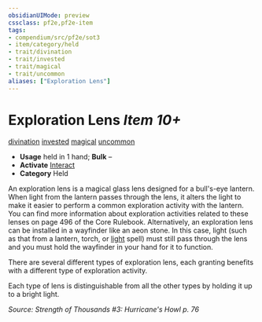 ```yaml
---
obsidianUIMode: preview
cssclass: pf2e,pf2e-item
tags:
- compendium/src/pf2e/sot3
- item/category/held
- trait/divination
- trait/invested
- trait/magical
- trait/uncommon
aliases: ["Exploration Lens"]
---
```

# Exploration Lens *Item 10+*  
[divination](../../../Rules/traits/divination.md)  [invested](../../../Rules/traits/invested.md)  [magical](../../../Rules/traits/magical.md)  [uncommon](../../../Rules/traits/uncommon.md)  

- **Usage** held in 1 hand; **Bulk** –
- **Activate** [Interact](../../../Rules/actions/interact.md)
- **Category** Held

An exploration lens is a magical glass lens designed for a bull's-eye lantern. When light from the lantern passes through the lens, it alters the light to make it easier to perform a common exploration activity with the lantern. You can find more information about exploration activities related to these lenses on page 496 of the Core Rulebook. Alternatively, an exploration lens can be installed in a wayfinder like an aeon stone. In this case, light (such as that from a lantern, torch, or [light](../../spells/light.md) spell) must still pass through the lens and you must hold the wayfinder in your hand for it to function.

There are several different types of exploration lens, each granting benefits with a different type of exploration activity.

Each type of lens is distinguishable from all the other types by holding it up to a bright light.

*Source: Strength of Thousands #3: Hurricane's Howl p. 76*